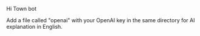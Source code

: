 Hi Town bot

Add a file called "openai" with your OpenAI key in the same directory for AI explanation in English.
